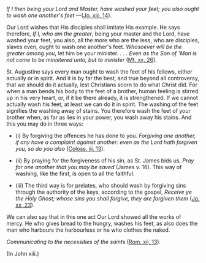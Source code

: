 
_If I then being your Lord and Master, have washed your feet; you also ought to wash one another's feet_ —([Jo. xiii, 14](https://vulgata.online/bible/Jo.xiii?ed=DR2&vfn=DR2.Jo.xiii.14:vs)).

Our Lord wishes that His disciples shall imitate His example. He says therefore, _If I, who am the greater_, being your master and the Lord, have washed your feet, you also, all the more who are the less, who are disciples, slaves even, ought to wash one another's feet. _Whosoever will be the greater among you_, let him be your minister. . . . _Even as the Son of 'Man is not come to be ministered unto, but to minister_ ([Mt. xx, 26](https://vulgata.online/bible/Mt.xx?ed=DR2&vfn=DR2.Mt.xx.26:vs-28)).

St. Augustine says every man ought to wash the feet of his fellows, either actually or in spirit. And it is by far the best, and true beyond all controversy, that we should do it actually, lest Christians scorn to do what Christ did. For when a man bends his body to the feet of a brother, human feeling is stirred up in his very heart, or, if it be there already, it is strengthened. If we cannot actually wash his feet, at least we can do it in spirit. The washing of the feet signifies the washing away of stains. You therefore wash the feet of your brother when, as far as lies in your power, you wash away his stains. And this you may do in three ways:

- (i) By forgiving the offences he has done to you. _Forgiving one another, if any have a complaint against another: even as the Lord hath forgiven you, so do you also_ ([Coloss. iii, 13](https://vulgata.online/bible/Coloss.iii?ed=DR2&vfn=DR2.Coloss.iii.13:vs)).

- (ii) By praying for the forgiveness of his sin, as St. James bids us, _Pray for one another that you may be saved_ (James v. 16). This way of washing, like the first, is open to all the faithful.

- (iii) The third way is for prelates, who should wash by forgiving sins through the authority of the keys, according to the gospel, _Receive ye the Holy Ghost; whose sins you shall forgive, they are forgiven them_ ([Jo. xx, 23](https://vulgata.online/bible/Jo.xx?ed=DR2&vfn=DR2.Jo.xx.23:vs)).

We can also say that in this one act Our Lord showed all the works of mercy. He who gives bread to the hungry, washes his feet, as also does the man who harbours the harbourless or he who clothes the naked.

_Communicating to the necessities of the saints_ ([Rom. xii, 13](https://vulgata.online/bible/Rom.xii?ed=DR2&vfn=DR2.Rom.xii.13:vs)).

(In John xiii.)

